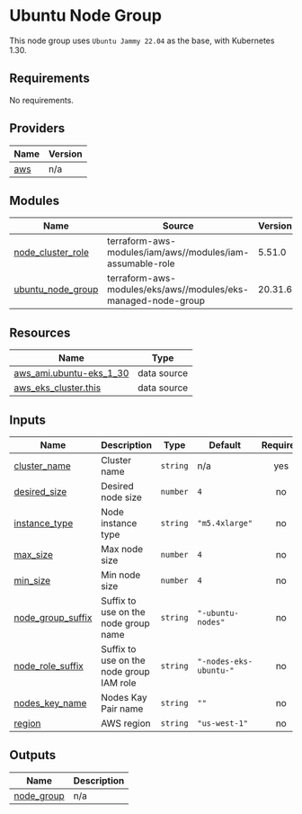 # Ubuntu Node Group

This node group uses `Ubuntu Jammy 22.04` as the base, with Kubernetes 1.30.

<!-- BEGIN_TF_DOCS -->
## Requirements

No requirements.

## Providers

| Name | Version |
|------|---------|
| <a name="provider_aws"></a> [aws](#provider\_aws) | n/a |

## Modules

| Name | Source | Version |
|------|--------|---------|
| <a name="module_node_cluster_role"></a> [node\_cluster\_role](#module\_node\_cluster\_role) | terraform-aws-modules/iam/aws//modules/iam-assumable-role | 5.51.0 |
| <a name="module_ubuntu_node_group"></a> [ubuntu\_node\_group](#module\_ubuntu\_node\_group) | terraform-aws-modules/eks/aws//modules/eks-managed-node-group | 20.31.6 |

## Resources

| Name | Type |
|------|------|
| [aws_ami.ubuntu-eks_1_30](https://registry.terraform.io/providers/hashicorp/aws/latest/docs/data-sources/ami) | data source |
| [aws_eks_cluster.this](https://registry.terraform.io/providers/hashicorp/aws/latest/docs/data-sources/eks_cluster) | data source |

## Inputs

| Name | Description | Type | Default | Required |
|------|-------------|------|---------|:--------:|
| <a name="input_cluster_name"></a> [cluster\_name](#input\_cluster\_name) | Cluster name | `string` | n/a | yes |
| <a name="input_desired_size"></a> [desired\_size](#input\_desired\_size) | Desired node size | `number` | `4` | no |
| <a name="input_instance_type"></a> [instance\_type](#input\_instance\_type) | Node instance type | `string` | `"m5.4xlarge"` | no |
| <a name="input_max_size"></a> [max\_size](#input\_max\_size) | Max node size | `number` | `4` | no |
| <a name="input_min_size"></a> [min\_size](#input\_min\_size) | Min node size | `number` | `4` | no |
| <a name="input_node_group_suffix"></a> [node\_group\_suffix](#input\_node\_group\_suffix) | Suffix to use on the node group name | `string` | `"-ubuntu-nodes"` | no |
| <a name="input_node_role_suffix"></a> [node\_role\_suffix](#input\_node\_role\_suffix) | Suffix to use on the node group IAM role | `string` | `"-nodes-eks-ubuntu-"` | no |
| <a name="input_nodes_key_name"></a> [nodes\_key\_name](#input\_nodes\_key\_name) | Nodes Kay Pair name | `string` | `""` | no |
| <a name="input_region"></a> [region](#input\_region) | AWS region | `string` | `"us-west-1"` | no |

## Outputs

| Name | Description |
|------|-------------|
| <a name="output_node_group"></a> [node\_group](#output\_node\_group) | n/a |
<!-- END_TF_DOCS -->